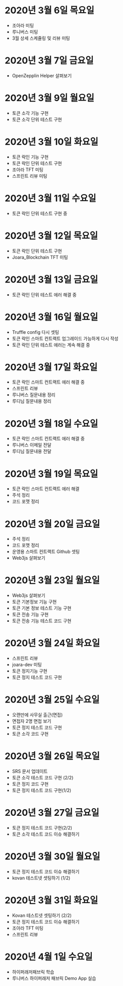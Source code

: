 
# 2020년 3월 6일 목요일

- 조아라 미팅
- 루니버스 미팅
- 3월 상세 스케쥴링 및 리뷰 미팅

# 2020년 3월 7일 금요일

- OpenZepplin Helper 살펴보기

# 2020년 3월 9일 월요일

- 토큰 소각 기능 구현
- 토큰 소각 단위 테스트 구현

# 2020년 3월 10일 화요일

- 토큰 락인 기능 구현
- 토큰 락인 단위 테스트 구현
- 조아라 TFT 미팅
- 스프린트 리뷰 미팅

# 2020년 3월 11일 수요일

- 토큰 락인 단위 테스트 구현 중

# 2020년 3월 12일 목요일

- 토큰 락인 단위 테스트 구현
- Joara_Blockchain TFT 미팅

# 2020년 3월 13일 금요일

- 토큰 락인 단위 테스트 에러 해결 중

# 2020년 3월 16일 월요일

- Truffle config 다시 셋팅
- 토큰 락인 스마트 컨트랙트 업그레이드 가능하게 다시 작성
- 토큰 락인 단위 테스트 에러는 계속 해결 중

# 2020년 3월 17일 화요일 

- 토큰 락인 스마트 컨트랙트 에러 해결 중
- 스프린트 리뷰
- 루니버스 질문내용 정리
- 루디님 질문내용 정리

# 2020년 3월 18일 수요일

- 토큰 락인 스마트 컨트랙트 에러 해결 중
- 루니버스 이메일 전달
- 루디님 질문내용 전달

# 2020년 3월 19일 목요일

- 토큰 락인 스마트 컨트랙트 에러 해결
- 주석 정리
- 코드 포맷 정리

# 2020년 3월 20일 금요일

- 주석 정리
- 코드 포맷 정리
- 운영용 스마트 컨트랙트 Github 셋팅
- Web3js 살펴보기

# 2020년 3월 23일 월요일

- Web3js 살펴보기
- 토큰 기본정보 기능 구현
- 토큰 기본 정보 테스트 기능 구현
- 토큰 전송 기능 구현
- 토큰 전송 기능 테스트 코드 구현

# 2020년 3월 24일 화요일

- 스프린트 리뷰
- joara-dev 미팅
- 토큰 정지기능 구현
- 토큰 정지 테스트 코드 구현

# 2020년 3월 25일 수요일

- 오랜만에 사무실 출근(면접)
- 면접자 2명 면접 보기
- 토큰 정지 테스트 코드 구현
- 토큰 소각 코드 구현

# 2020년 3월 26일 목요일

- SRS 문서 업데이트 
- 토큰 소각 테스트 코드 구현 (2/2)
- 토큰 정지 코드 구현
- 토큰 정지 테스트 코드 구현(1/2)

# 2020년 3월 27일 금요일

- 토큰 정지 테스트 코드 구현(2/2)
- 토큰 소각 테스트 코드 이슈 해결하기

# 2020년 3월 30일 월요일

- 토큰 정지 테스트 코드 이슈 해결하기
- kovan 테스트넷 셋팅하기 (1/2)

# 2020년 3월 31일 화요일

- Kovan 테스트넷 셋팅하기 (2/2)
- 토큰 정지 테스트 코드 이슈 해결하기
- 조아라 TFT 미팅
- 스프린트 리뷰

# 2020년 4월 1일 수요일

- 하이퍼래저패브릭 학습
- 루니버스 하이퍼래저 패브릭 Demo App 실습

